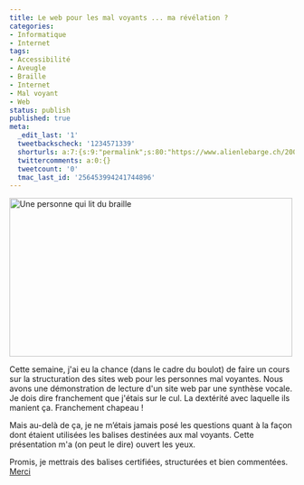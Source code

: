 ```yaml
---
title: Le web pour les mal voyants ... ma révélation ?
categories:
- Informatique
- Internet
tags:
- Accessibilité
- Aveugle
- Braille
- Internet
- Mal voyant
- Web
status: publish
published: true
meta:
  _edit_last: '1'
  tweetbackscheck: '1234571339'
  shorturls: a:7:{s:9:"permalink";s:80:"https://www.alienlebarge.ch/2009/01/23/le-web-pour-les-mal-voyants-ma-revelation/";s:7:"tinyurl";s:25:"https://tinyurl.com/azutlo";s:4:"isgd";s:17:"https://is.gd/ikSi";s:5:"bitly";s:19:"https://bit.ly/12FAh";s:5:"snipr";s:22:"https://snipr.com/ba3fc";s:5:"snurl";s:22:"https://snurl.com/ba3fc";s:7:"snipurl";s:24:"https://snipurl.com/ba3fc";}
  twittercomments: a:0:{}
  tweetcount: '0'
  tmac_last_id: '256453994241744896'
---
```

<img class="size-full wp-image-992" title="Braille" src="https://dlgjp9x71cipk.cloudfront.net/2009/01/braille.png" alt="Une personne qui lit du braille" width="500" height="281" />

Cette semaine, j'ai eu la chance (dans le cadre du boulot) de faire un cours sur la structuration des sites web pour les personnes mal voyantes. Nous avons une démonstration de lecture d'un site web par une synthèse vocale. Je dois dire franchement que j'étais sur le cul. La dextérité avec laquelle ils manient ça. Franchement chapeau !

Mais au-delà de ça, je ne m’étais jamais posé les questions quant à la façon dont étaient utilisées les balises destinées aux mal voyants. Cette présentation m'a (on peut le dire) ouvert les yeux.

Promis, je mettrais des balises certifiées, structurées et bien commentées. <a title="Le blog de Cédric Fardel" href="https://www.cfardel.net/blog/">Merci</a>
